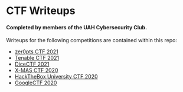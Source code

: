 CTF Writeups
============

#### Completed by members of the UAH Cybersecurity Club.

Writeups for the following competitions are contained within this repo:
  
  * [zer0pts CTF 2021](./zer0ptsctf2021)
  * [Tenable CTF 2021](./tenablectf2021)
  * [DiceCTF 2021](./dicectf2021)
  * [X-MAS CTF 2020](./xmas2020)
  * [HackTheBox University CTF 2020](./hackthebox-uni-2020)
  * [GoogleCTF 2020](./googlectf2020)